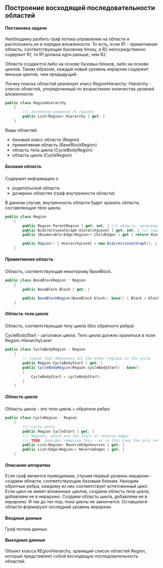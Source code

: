 ## Построение восходящей последовательности областей

#### Постановка задачи 

Необходимо разбить граф потока управления на области и расположить их в порядке вложенности.
То есть, если R1 - примитивная область, соответствующая базовому блоку, а R2 непосредственно содержит R1,
то R1 должна идти раньше, чем R2.

Области создаются либо на основе базовых блоков, либо на основе циклов. Таким образом, 
каждый новый уровень иерархии содержит меньше циклов, чем предыдущий.

Логику поиска областей реализует класс RegionHierarchy:
Hierarchy - список областей, упорядоченный по возрастанию количества уровней вложенности.

```cs
public class RegionHierarchy
	{	
		/// ascending sequence of regions
		public List<Region> Hierarchy { get; }
	}
```

Виды областей:
- базовый класс области (Region)
- примитивная область (BaseBlockRegion)
- область тела цикла (CycleBodyRegion)
- область цикла (CycleRegion)

##### Базовая область
Содержит информацию о 
- родительской области
- дочерних областях (граф внутренности области)

В данном случае, внутренность области будет хранить области, составляющие тело цикла.

```cs
public class Region
	{
		public Region ParentRegion { get; set; } /// область, непосредственно содержащая данную								 
		public BidirectionalGraph HierarchyLevel { get; set; } /// граф непосредственных потомков (для тела цикла)
		public IEnumerable<Edge<Region>> ChildEdges { get { return HierarchyLevel.Edges; } }

		public Region() { HierarchyLevel = new BidirectionalGraph(); }
	}
```

##### Примитивная область

Область, соответствующая некоторому BaseBlock.

```cs
public class BaseBlockRegion : Region
	{
		public BaseBlock Block { get; }

		public BaseBlockRegion(BaseBlock block): base() { Block = block; }
	}
```

##### Область тела цикла 

Область, соответствующая телу цикла (без обратного ребра)

CycleBodyStart - заголовок цикла.
Тело цикла должно храниться в поле Region::HierarchyLevel 

```cs
public class CycleBodyRegion : Region
	{
		// region that dominates all the other regions in the cycle
		public Region CycleBodyStart { get; }
		public CycleBodyRegion(Region cycleBodyStart) : base()
		{
			CycleBodyStart = cycleBodyStart;
		}
	}
```

##### Область цикла

Область цикла - это тело цикла + обратное ребро

```cs
public class CycleRegion : Region
	{
		/// cycle entry 
		public Region CycleStart { get; }
		/// Regions, which are the start of reverse edges
		/// TODO: consider removing this - as in this case the only reverse edge is from cycleStart to cycleStart
		public List<Region> ReverseEdgeSources { get; }
		public List<Edge<Region>> ReverseEdges { get; }
	}
```

#### Описание алгоритма

Если граф является приводимым, строим первый уровень иерархии -
создаем области, соответствующие базовым блокам. 
Находим обратные ребра, каждому из них соответствует естетсвенный
цикл. Если цикл не имеет вложенных циклов, создаем область тела цикла,
добавляем ее в иерархию. Создаем область цикла, добавляем ее в иерархию.
И так до тех пор, пока циклы не закончатся. 
Оставшиеся области формируют последний уровень иерархии.

#### Входные данные

Граф потока данных

#### Выходные данные

Объект класса REgionHierarchy, хранящий список областей Region,
который представляет собой восходящую последовательность областей.















